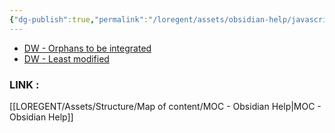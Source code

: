 ```yaml
---
{"dg-publish":true,"permalink":"/loregent/assets/obsidian-help/javascript-randomiser/"}
---
```



<div><ul class="dataview list-view-ul"><li><span><a data-tooltip-position="top" aria-label="LOREGENT/Assets/Structure/Data View/DW - Orphans to be integrated.md" data-href="LOREGENT/Assets/Structure/Data View/DW - Orphans to be integrated.md" href="LOREGENT/Assets/Structure/Data View/DW - Orphans to be integrated.md" class="internal-link" target="_blank" rel="noopener nofollow">DW - Orphans to be integrated</a></span></li><li><span><a data-tooltip-position="top" aria-label="LOREGENT/Assets/Structure/Data View/DW - Least modified.md" data-href="LOREGENT/Assets/Structure/Data View/DW - Least modified.md" href="LOREGENT/Assets/Structure/Data View/DW - Least modified.md" class="internal-link" target="_blank" rel="noopener nofollow">DW - Least modified</a></span></li></ul></div>

### LINK : 
[[LOREGENT/Assets/Structure/Map of content/MOC - Obsidian Help\|MOC - Obsidian Help]]
